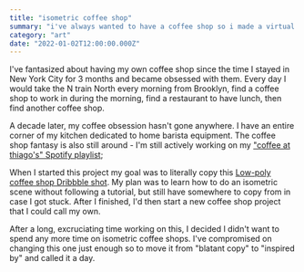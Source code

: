 ```yaml
---
title: "isometric coffee shop"
summary: "i've always wanted to have a coffee shop so i made a virtual one"
category: "art"
date: "2022-01-02T12:00:00.000Z"
---
```


I've fantasized about having my own coffee shop since the time I stayed in New York City for 3 months and became obsessed with them. Every day I would take the N train North every morning from Brooklyn, find a coffee shop to work in during the morning, find a restaurant to have lunch, then find another coffee shop.

A decade later, my coffee obsession hasn't gone anywhere. I have an entire corner of my kitchen dedicated to home barista equipment. The coffee shop fantasy is also still around - I'm still actively working on my ["coffee at thiago's" Spotify playlist](https://open.spotify.com/playlist/3m5p1ool0JBI14Y6iJtUtj?si=c1ed6d29bfff488a);

When I started this project my goal was to literally copy this [Low-poly coffee shop Dribbble shot](https://dribbble.com/shots/14786285-Low-poly-coffee-shop). My plan was to learn how to do an isometric scene without following a tutorial, but still have somewhere to copy from in case I got stuck. After I finished, I'd then start a new coffee shop project that I could call my own.

After a long, excruciating time working on this, I decided I didn't want to spend any more time on isometric coffee shops. I've compromised on changing this one just enough so to move it from "blatant copy" to "inspired by" and called it a day.
